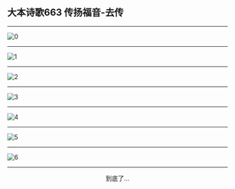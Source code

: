 
## 大本诗歌663 传扬福音-去传
        
<div id="aplayer0"></div>

---

<img alt="0" data-original="/data/d0661/0.png">

---

<img alt="1" data-original="/data/d0661/1.png">

---

<img alt="2" data-original="/data/d0661/2.png">

---

<img alt="3" data-original="/data/d0661/3.png">

---

<img alt="4" data-original="/data/d0661/4.png">

---

<img alt="5" data-original="/data/d0661/5.png">

---

<img alt="6" data-original="/data/d0661/6.png">

---

<p style="text-align: center">到底了...</p>

<script src="/js/dist-view.js"></script>

<script>
MAIN.id = 'd0661';
        
const ap0 = new APlayer({
    container: document.getElementById('aplayer0'),
    volume: 1,
    loop: 'none',
    preload: 'none',
    audio: [{
        name: '大本诗歌663.mp3',
        artist: '大本诗歌',
        url: 'https://res.wx.qq.com/voice/getvoice?mediaid=MzI0NTk3MDM5M18yMjQ3NDk2MDgw',
        cover: '/favicon'
    }]
});
</script>
